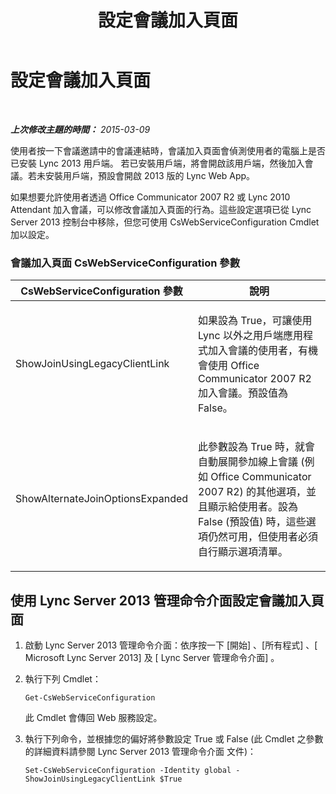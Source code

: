 ﻿---
title: 設定會議加入頁面
TOCTitle: 設定會議加入頁面
ms:assetid: 036c9d03-ad95-4d63-a3d8-6cae1a8ad530
ms:mtpsurl: https://technet.microsoft.com/zh-tw/library/JJ204635(v=OCS.15)
ms:contentKeyID: 49289928
ms.date: 08/10/2015
mtps_version: v=OCS.15
ms.translationtype: HT
---

# 設定會議加入頁面

 

_**上次修改主題的時間：** 2015-03-09_

使用者按一下會議邀請中的會議連結時，會議加入頁面會偵測使用者的電腦上是否已安裝 Lync 2013 用戶端。 若已安裝用戶端，將會開啟該用戶端，然後加入會議。若未安裝用戶端，預設會開啟 2013 版的 Lync Web App。

如果想要允許使用者透過 Office Communicator 2007 R2 或 Lync 2010 Attendant 加入會議，可以修改會議加入頁面的行為。這些設定選項已從 Lync Server 2013 控制台中移除，但您可使用 CsWebServiceConfiguration Cmdlet 加以設定。

### 會議加入頁面 CsWebServiceConfiguration 參數

<table>
<colgroup>
<col style="width: 50%" />
<col style="width: 50%" />
</colgroup>
<thead>
<tr class="header">
<th>CsWebServiceConfiguration 參數</th>
<th>說明</th>
</tr>
</thead>
<tbody>
<tr class="odd">
<td><p>ShowJoinUsingLegacyClientLink</p></td>
<td><p>如果設為 True，可讓使用 Lync 以外之用戶端應用程式加入會議的使用者，有機會使用 Office Communicator 2007 R2 加入會議。預設值為 False。</p></td>
</tr>
<tr class="even">
<td><p>ShowAlternateJoinOptionsExpanded</p></td>
<td><p>此參數設為 True 時，就會自動展開參加線上會議 (例如 Office Communicator 2007 R2) 的其他選項，並且顯示給使用者。設為 False (預設值) 時，這些選項仍然可用，但使用者必須自行顯示選項清單。</p></td>
</tr>
</tbody>
</table>


## 使用 Lync Server 2013 管理命令介面設定會議加入頁面

1.  啟動 Lync Server 2013 管理命令介面：依序按一下 \[開始\] 、\[所有程式\] 、\[ Microsoft Lync Server 2013\] 及 \[ Lync Server 管理命令介面\] 。

2.  執行下列 Cmdlet：
    
        Get-CsWebServiceConfiguration
    
    此 Cmdlet 會傳回 Web 服務設定。

3.  執行下列命令，並根據您的偏好將參數設定 True 或 False (此 Cmdlet 之參數的詳細資料請參閱 Lync Server 2013 管理命令介面 文件)：
    
        Set-CsWebServiceConfiguration -Identity global -ShowJoinUsingLegacyClientLink $True

